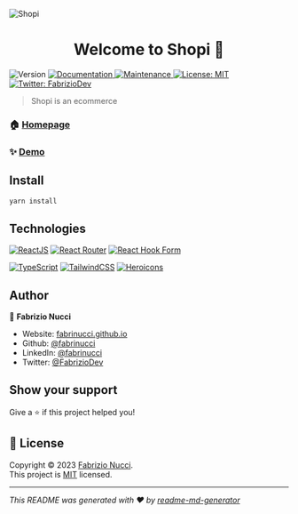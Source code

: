 ![Shopi](https://github.com/fabrinucci/react-shopi/blob/main/public/home.webp)

<h1 align="center">Welcome to Shopi 👋</h1>
<p>
  <img alt="Version" src="https://img.shields.io/badge/version-0.0.1-blue.svg?cacheSeconds=2592000" />
  <a href="https://github.com/fabrinucci/react-shopi#readme" target="_blank">
    <img alt="Documentation" src="https://img.shields.io/badge/documentation-yes-brightgreen.svg" />
  </a>
  <a href="https://github.com/fabrinucci/react-shopi/graphs/commit-activity" target="_blank">
    <img alt="Maintenance" src="https://img.shields.io/badge/Maintained%3F-yes-green.svg" />
  </a>
  <a href="https://github.com/fabrinucci/react-shopi/blob/main/LICENSE" target="_blank">
    <img alt="License: MIT" src="https://img.shields.io/badge/license-MIT-yellow.svg" />
  </a>
  <a href="https://twitter.com/FabrizioDev" target="_blank">
    <img alt="Twitter: FabrizioDev" src="https://img.shields.io/twitter/follow/FabrizioDev.svg?style=social" />
  </a>
</p>

> Shopi is an ecommerce

### 🏠 [Homepage](https://github.com/fabrinucci/react-shopi)

### ✨ [Demo](https://shopi-lovat.vercel.app/)

## Install

```sh
yarn install
```

## Technologies

[![ReactJS](https://img.shields.io/static/v1?label=&message=reactjs&color=149ECA&logo=react&logoColor=white&style=for-the-badge)](https://react.dev/)
[![React Router](https://img.shields.io/static/v1?label=&message=react-router&color=CA4245&logo=react-router&logoColor=white&style=for-the-badge)](https://reactrouter.com/en/main)
[![React Hook Form](https://img.shields.io/static/v1?label=&message=react-hook-form&color=EC5990&logo=react-hook-form&logoColor=white&style=for-the-badge)](https://react-hook-form.com/)

[![TypeScript](https://img.shields.io/static/v1?label=&message=typescript&color=3178C6&logo=typescript&logoColor=white&style=for-the-badge)](https://www.typescriptlang.org/)
[![TailwindCSS](https://img.shields.io/static/v1?label=&message=TailwindCSS&color=06B6D4&logo=tailwindcss&logoColor=white&style=for-the-badge)](https://tailwindcss.com/)
[![Heroicons](https://img.shields.io/static/v1?label=&message=heroicons&color=8B5CF6&style=for-the-badge)](https://heroicons.com/)

## Author

👤 **Fabrizio Nucci**

- Website: [fabrinucci.github.io](https://fabrinucci.github.io)
- Github: [@fabrinucci](https://github.com/fabrinucci)
- LinkedIn: [@fabrinucci](https://linkedin.com/in/fabrinucci)
- Twitter: [@FabrizioDev](https://twitter.com/FabrizioDev)

## Show your support

Give a ⭐️ if this project helped you!

## 📝 License

Copyright © 2023 [Fabrizio Nucci](https://github.com/fabrinucci).<br />
This project is [MIT](https://github.com/fabrinucci/react-shopi/blob/main/LICENSE) licensed.

---

_This README was generated with ❤️ by [readme-md-generator](https://github.com/kefranabg/readme-md-generator)_
